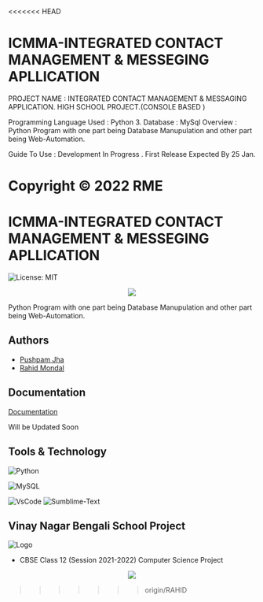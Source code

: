 <<<<<<< HEAD
# ICMMA-INTEGRATED CONTACT MANAGEMENT & MESSEGING APLLICATION
PROJECT NAME : INTEGRATED CONTACT MANAGEMENT & MESSAGING APPLICATION.
HIGH SCHOOL PROJECT.(CONSOLE BASED )

Programming Language Used : Python 3.
Database : MySql
Overview : Python Program with one part being Database Manupulation and other part being Web-Automation.


Guide To Use :
Development In Progress .
First Release Expected By 25 Jan.


Copyright ©  2022 RME
=======

# ICMMA-INTEGRATED CONTACT MANAGEMENT & MESSEGING APLLICATION
![License: MIT](https://img.shields.io/badge/License-MIT-yellow.svg)

<p align="center"><img src=https://readme-typing-svg.herokuapp.com?font=Calibri&color=%23259076&size=26&lines=Hello+%F0%9F%91%8B%2C+To+ICMMA+repository></p>
 Python Program with one part being Database Manupulation and other part being Web-Automation.


## Authors

- [Pushpam Jha](https://github.com/jhapushpam13)
- [Rahid Mondal](https://github.com/rahidmondal)



## Documentation

[Documentation]()

Will be Updated Soon 


## Tools & Technology



![Python](https://img.shields.io/badge/Python-FFD43B?style=for-the-badge&logo=python&logoColor=darkgreen)
    
![MySQL](https://img.shields.io/badge/MySQL-00000F?style=for-the-badge&logo=mysql&logoColor=white)
    
![VsCode](https://img.shields.io/badge/Visual_Studio_Code-0078D4?style=for-the-badge&logo=visual%20studio%20code&logoColor=white)
![Sumblime-Text](https://img.shields.io/badge/sublime_text-%23575757.svg?&style=for-the-badge&logo=sublime-text&logoColor=important)



## Vinay Nagar Bengali School Project
![Logo](https://www.vinaynagarbengalischool.com/images/logo-inner.png)

- CBSE Class 12 (Session 2021-2022) Computer Science Project 




<p align="center"><img src=https://readme-typing-svg.herokuapp.com?font=Calibri&color=%23259076&size=26&lines=Thanks+For+Reading></p>

>>>>>>> origin/RAHID

